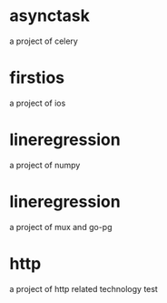 # asynctask
a project of celery
# firstios
a project of ios
# lineregression
a project of numpy
# lineregression
a project of mux and go-pg
# http
a project of http related technology test
